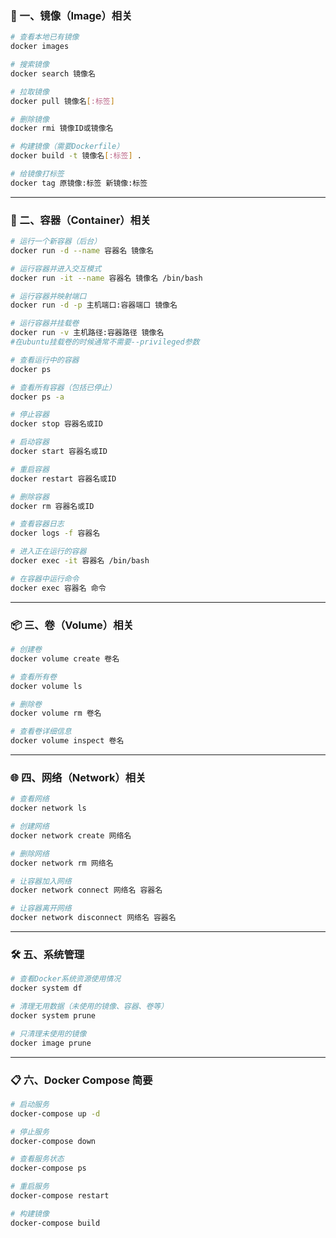 ### 🐳 一、镜像（Image）相关

```bash
# 查看本地已有镜像
docker images

# 搜索镜像
docker search 镜像名

# 拉取镜像
docker pull 镜像名[:标签]

# 删除镜像
docker rmi 镜像ID或镜像名

# 构建镜像（需要Dockerfile）
docker build -t 镜像名[:标签] .

# 给镜像打标签
docker tag 原镜像:标签 新镜像:标签
```

---

### 🧱 二、容器（Container）相关

```bash
# 运行一个新容器（后台）
docker run -d --name 容器名 镜像名

# 运行容器并进入交互模式
docker run -it --name 容器名 镜像名 /bin/bash

# 运行容器并映射端口
docker run -d -p 主机端口:容器端口 镜像名

# 运行容器并挂载卷
docker run -v 主机路径:容器路径 镜像名
#在ubuntu挂载卷的时候通常不需要--privileged参数

# 查看运行中的容器
docker ps

# 查看所有容器（包括已停止）
docker ps -a

# 停止容器
docker stop 容器名或ID

# 启动容器
docker start 容器名或ID

# 重启容器
docker restart 容器名或ID

# 删除容器
docker rm 容器名或ID

# 查看容器日志
docker logs -f 容器名

# 进入正在运行的容器
docker exec -it 容器名 /bin/bash

# 在容器中运行命令
docker exec 容器名 命令
```

---

### 📦 三、卷（Volume）相关

```bash
# 创建卷
docker volume create 卷名

# 查看所有卷
docker volume ls

# 删除卷
docker volume rm 卷名

# 查看卷详细信息
docker volume inspect 卷名
```

---

### 🌐 四、网络（Network）相关

```bash
# 查看网络
docker network ls

# 创建网络
docker network create 网络名

# 删除网络
docker network rm 网络名

# 让容器加入网络
docker network connect 网络名 容器名

# 让容器离开网络
docker network disconnect 网络名 容器名
```

---

### 🛠 五、系统管理

```bash
# 查看Docker系统资源使用情况
docker system df

# 清理无用数据（未使用的镜像、容器、卷等）
docker system prune

# 只清理未使用的镜像
docker image prune
```

---

### 📋 六、Docker Compose 简要

```bash
# 启动服务
docker-compose up -d

# 停止服务
docker-compose down

# 查看服务状态
docker-compose ps

# 重启服务
docker-compose restart

# 构建镜像
docker-compose build
```
